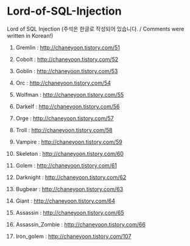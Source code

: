 # Lord-of-SQL-Injection
Lord of SQL Injection (주석은 한글로 작성되어 있습니다. / Comments were written in Korean!)

1. Gremlin : http://chaneyoon.tistory.com/51
2. Cobolt : http://chaneyoon.tistory.com/52
3. Goblin : http://chaneyoon.tistory.com/53
4. Orc : http://chaneyoon.tistory.com/54
5. Wolfman : http://chaneyoon.tistory.com/55
6. Darkelf : http://chaneyoon.tistory.com/56
7. Orge : http://chaneyoon.tistory.com/57
8. Troll : http://chaneyoon.tistory.com/58
9. Vampire : http://chaneyoon.tistory.com/59
10. Skeleton : http://chaneyoon.tistory.com/60
11. Golem : http://chaneyoon.tistory.com/61
12. Darknight : http://chaneyoon.tistory.com/62
13. Bugbear : http://chaneyoon.tistory.com/63
14. Giant : http://chaneyoon.tistory.com/64
15. Assassin : http://chaneyoon.tistory.com/65
16. Assassin_Zombie : http://chaneyoon.tistory.com/66

21. Iron_golem : http://chaneyoon.tistory.com/107
